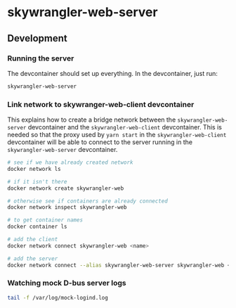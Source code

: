 skywrangler-web-server
======================


Development
-----------

### Running the server

The devcontainer should set up everything. In the devcontainer, just run:

```bash
skywrangler-web-server
```

### Link network to skywranger-web-client devcontainer

This explains how to create a bridge network between the `skywrangler-web-server`
devcontainer and the `skywrangler-web-client` devcontainer. This is needed so
that the proxy used by `yarn start` in the `skywrangler-web-client` devcontainer
will be able to connect to the server running in the `skywrangler-web-server`
devcontainer.

```bash
# see if we have already created network
docker network ls

# if it isn't there
docker network create skywrangler-web

# otherwise see if containers are already connected
docker network inspect skywrangler-web

# to get container names
docker container ls

# add the client
docker network connect skywrangler-web <name>

# add the server
docker network connect --alias skywrangler-web-server skywrangler-web <name>
```

### Watching mock D-bus server logs

```bash
tail -f /var/log/mock-logind.log
```
